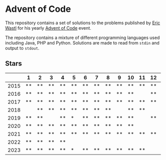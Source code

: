 # Advent of Code

This repository contains a set of solutions to the problems published by [Eric Wastl](https://github.com/topaz) for his
yearly [Advent of Code](https://adventofcode.com/) event.

The repository contains a mixture of different programming languages used including Java, PHP and Python. Solutions are
made to read from `stdin` and output to `stdout`.

## Stars

|      | 1  | 2  | 3  | 4  | 5  | 6  | 7  | 8  | 9  | 10 | 11 | 12 | 13 | 14 | 15 | 16 | 17 | 18 | 19 | 20 | 21 | 22 | 23 | 24 | 25 |
|------|----|----|----|----|----|----|----|----|----|----|----|----|----|----|----|----|----|----|----|----|----|----|----|----|----|
| 2015 | ** | ** | ** | ** | ** | ** | ** | ** | ** | ** | ** | ** | ** | ** | ** | ** | ** | ** | ** | ** | ** |    |    |    | *  |
| 2016 | ** | ** | ** | ** | ** | ** | ** | ** | ** | ** |    | ** | ** | ** | ** | ** | ** | ** |    | ** |    |    |    |    |    | 
| 2017 | ** | ** | ** | ** | ** | ** | ** | ** | ** | ** | ** | ** | ** | ** | ** | ** | ** | ** | ** | ** | ** | ** | ** | ** | ** |
| 2018 |    | ** | ** | ** | ** | ** | ** | ** |    | ** | ** |    |    | ** |    | ** |    | *  |    |    |    |    | *  |    |    |
| 2019 | ** | ** |    | ** | *  | ** | ** | ** | ** | ** |    | ** | ** | *  | ** | ** | *  |    |    |    |    |    |    |    |    |
| 2020 | ** | ** | ** | ** | ** | ** | ** | ** | ** | ** |    |    |    |    |    |    |    |    |    |    |    |    |    |    |    |
| 2021 | ** | ** | ** | ** | ** | ** | ** | ** | ** | ** | ** | ** | ** | ** | ** |    | ** |    |    |    |    |    |    |    |    |
| 2022 | ** | ** | ** | ** |    |    |    |    |    |    |    |    |    |    |    |    |    |    |    |    |    |    |    |    |    |
| 2023 | ** | ** | ** | ** | *  | ** | ** | ** | ** | ** | ** |    | ** | ** | ** |    |    | *  |    |    |    |    |    |    |    |
